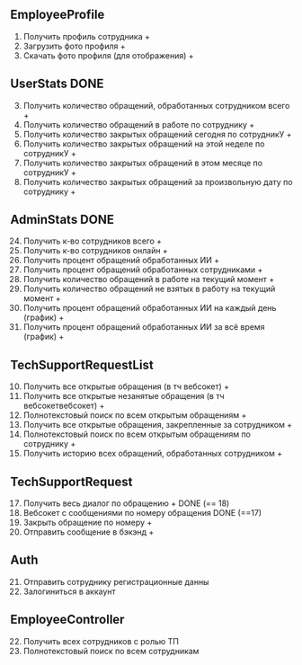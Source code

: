 ## EmployeeProfile
1) Получить профиль сотрудника +
2) Загрузить фото профиля +
9) Скачать фото профиля (для отображения) +

## UserStats DONE
3) Получить количество обращений, обработанных сотрудником всего +
4) Получить количество обращений в работе по сотруднику +
5) Получить количество закрытых обращений сегодня по сотрудникУ +
6) Получить количество закрытых обращений на этой неделе по сотрудникУ +
7) Получить количество закрытых обращений в этом месяце по сотрудникУ +
8) Получить количество закрытых обращений за произвольную дату по сотруднику +

## AdminStats DONE
24) Получить к-во сотрудников всего + 
25) Получить к-во сотрудников онлайн +
26) Получить процент обращений обработанных ИИ +
27) Получить процент обращений обработанных сотрудниками +
28) Получить количество обращений в работе на текущий момент +
29) Получить количество обращений не взятых в работу на текущий момент +
30) Получить процент обращений обработанных ИИ на каждый день (график) +
31) Получить процент обращений обработанных ИИ за всё время (график) +

## TechSupportRequestList
10) Получить все открытые обращения (в тч вебсокет) +
11) Получить все открытые незанятые обращения (в тч вебсокетвебсокет) +
12) Полнотекстовый поиск по всем открытым обращениям +
13) Получить все открытые обращения, закрепленные за сотрудником +
14) Полнотекстовый поиск по всем открытым обращениям по сотруднику +
15) Получить историю всех обращений, обработанных сотрудником +

## TechSupportRequest
17) Получить весь диалог по обращению + DONE (== 18)
18) Вебсокет с сообщениями по номеру обращения DONE (==17)
20) Закрыть обращение по номеру +
21) Отправить сообщение в бэкэнд +

## Auth
21) Отправить сотруднику регистрационные данны
22) Залогиниться в аккаунт

## EmployeeController
22) Получить всех сотрудников с ролью ТП
23) Полнотекстовый поиск по всем сотрудникам
